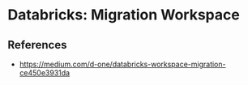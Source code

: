 # Databricks: Migration Workspace

## References

- https://medium.com/d-one/databricks-workspace-migration-ce450e3931da
